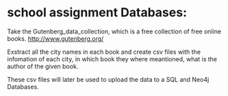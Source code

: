 # school assignment Databases:  
Take the Gutenberg_data_collection, which is a free collection of free online books.
http://www.gutenberg.org/

Exstract all the city names in each book and create csv files with the infomation of each city, in which book they where meantioned, what is the author of the given book. 

These csv files will later be used to upload the data to a SQL and Neo4j Databases.



